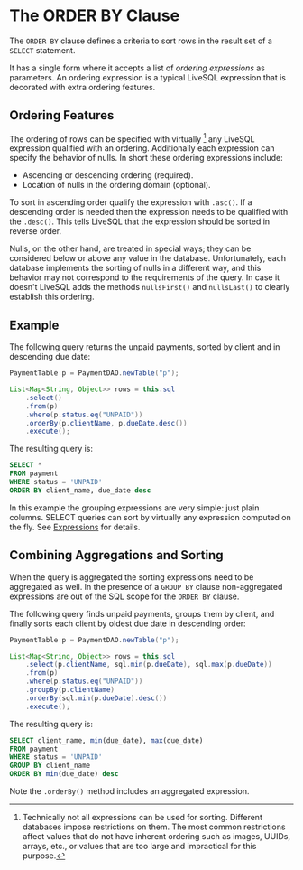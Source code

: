 # The ORDER BY Clause

The `ORDER BY` clause defines a criteria to sort rows in the result set of a `SELECT` statement.

It has a single form where it accepts a list of *ordering expressions* as parameters. An ordering
expression is a typical LiveSQL expression that is decorated with extra ordering features.


## Ordering Features

The ordering of rows can be specified with virtually [^1] any LiveSQL expression qualified with an 
ordering. Additionally each expression can specify the behavior of nulls. In short these ordering
expressions include:

[^1]: Technically not all expressions can be used for sorting. Different databases impose restrictions
on them. The most common restrictions affect values that do not have inherent ordering such as images, 
UUIDs, arrays, etc., or values that are too large and impractical for this purpose.

- Ascending or descending ordering (required).
- Location of nulls in the ordering domain (optional).

To sort in ascending order qualify the expression with `.asc()`. If a descending order is needed then the 
expression needs to be qualified with the `.desc()`. This tells LiveSQL that the expression should be
sorted in reverse order.

Nulls, on the other hand, are treated in special ways; they can be considered below or above any value in the
database. Unfortunately, each database implements the sorting of nulls in a different way, and this behavior 
may not correspond to the requirements of the query. In case it doesn't LiveSQL adds the methods
`nullsFirst()` and `nullsLast()` to clearly establish this ordering.


## Example

The following query returns the unpaid payments, sorted by client and in descending due date:

```java
PaymentTable p = PaymentDAO.newTable("p");

List<Map<String, Object>> rows = this.sql
    .select()
    .from(p) 
    .where(p.status.eq("UNPAID"))
    .orderBy(p.clientName, p.dueDate.desc())
    .execute();
```

The resulting query is:

```sql
SELECT *
FROM payment
WHERE status = 'UNPAID'
ORDER BY client_name, due_date desc
```

In this example the grouping expressions are very simple: just plain columns. SELECT queries can sort 
by virtually any expression computed on the fly. See [Expressions](./expressions.md) for details.


## Combining Aggregations and Sorting

When the query is aggregated the sorting expressions need to be aggregated as well. In the presence of
a `GROUP BY` clause non-aggregated expressions are out of the SQL scope for the `ORDER BY` clause.

The following query finds unpaid payments, groups them by client, and finally sorts each client by 
oldest due date in descending order:


```java
PaymentTable p = PaymentDAO.newTable("p");

List<Map<String, Object>> rows = this.sql
    .select(p.clientName, sql.min(p.dueDate), sql.max(p.dueDate))
    .from(p) 
    .where(p.status.eq("UNPAID"))
    .groupBy(p.clientName)
    .orderBy(sql.min(p.dueDate).desc())
    .execute();
```

The resulting query is:

```sql
SELECT client_name, min(due_date), max(due_date)
FROM payment
WHERE status = 'UNPAID'
GROUP BY client_name
ORDER BY min(due_date) desc
```

Note the `.orderBy()` method includes an aggregated expression.

